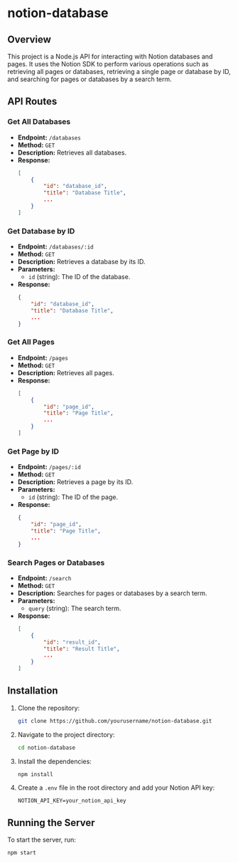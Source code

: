 # notion-database

## Overview

This project is a Node.js API for interacting with Notion databases and pages. It uses the Notion SDK to perform various operations such as retrieving all pages or databases, retrieving a single page or database by ID, and searching for pages or databases by a search term.

## API Routes

### Get All Databases
- **Endpoint:** `/databases`
- **Method:** `GET`
- **Description:** Retrieves all databases.
- **Response:**
    ```json
    [
        {
            "id": "database_id",
            "title": "Database Title",
            ...
        }
    ]
    ```

### Get Database by ID
- **Endpoint:** `/databases/:id`
- **Method:** `GET`
- **Description:** Retrieves a database by its ID.
- **Parameters:**
    - `id` (string): The ID of the database.
- **Response:**
    ```json
    {
        "id": "database_id",
        "title": "Database Title",
        ...
    }
    ```

### Get All Pages
- **Endpoint:** `/pages`
- **Method:** `GET`
- **Description:** Retrieves all pages.
- **Response:**
    ```json
    [
        {
            "id": "page_id",
            "title": "Page Title",
            ...
        }
    ]
    ```

### Get Page by ID
- **Endpoint:** `/pages/:id`
- **Method:** `GET`
- **Description:** Retrieves a page by its ID.
- **Parameters:**
    - `id` (string): The ID of the page.
- **Response:**
    ```json
    {
        "id": "page_id",
        "title": "Page Title",
        ...
    }
    ```

### Search Pages or Databases
- **Endpoint:** `/search`
- **Method:** `GET`
- **Description:** Searches for pages or databases by a search term.
- **Parameters:**
    - `query` (string): The search term.
- **Response:**
    ```json
    [
        {
            "id": "result_id",
            "title": "Result Title",
            ...
        }
    ]
    ```

## Installation

1. Clone the repository:
    ```sh
    git clone https://github.com/yourusername/notion-database.git
    ```
2. Navigate to the project directory:
    ```sh
    cd notion-database
    ```
3. Install the dependencies:
    ```sh
    npm install
    ```
4. Create a `.env` file in the root directory and add your Notion API key:
    ```env
    NOTION_API_KEY=your_notion_api_key
    ```

## Running the Server

To start the server, run:
```sh
npm start
